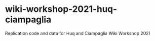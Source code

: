 # wiki-workshop-2021-huq-ciampaglia
Replication code and data for Huq and Ciampaglia Wiki Workshop 2021
